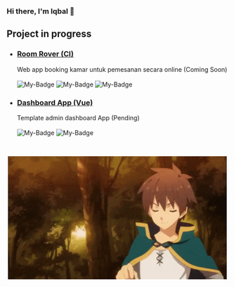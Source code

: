 ### Hi there, I'm Iqbal 👋

## Project in progress
- ### [Room Rover (CI)](https://github.com/balramadan/roomrover)
    Web app booking kamar untuk pemesanan secara online (Coming Soon)<br><br>
    ![My-Badge](https://badgen.net/#github/last-commit/balramadan/roomrover?color=green)
    ![My-Badge](https://badgen.net/github/commits/balramadan/roomrover?color=green)
    ![My-Badge](https://badgen.net/github/contributors/balramadan/roomrover?color=red)
- ### [Dashboard App (Vue)](https://github.com/balramadan/admin-dashboard)
    Template admin dashboard App (Pending)<br><br>
    ![My-Badge](https://badgen.net/github/commits/balramadan/admin-dashboard?color=green)
    ![My-Badge](https://badgen.net/github/contributors/balramadan/admin-dashboard?color=red)

<br>
<p align="center"><img src="https://raw.githubusercontent.com/balramadan/balramadan/main/nice-bakuretsu.gif" /></p>
<!--
**balramadan/balramadan** is a ✨ _special_ ✨ repository because its `README.md` (this file) appears on your GitHub profile.

Here are some ideas to get you started:

- 🔭 I’m currently working on ...
- 🌱 I’m currently learning ...
- 👯 I’m looking to collaborate on ...
- 🤔 I’m looking for help with ...
- 💬 Ask me about ...
- 📫 How to reach me: ...
- 😄 Pronouns: ...
- ⚡ Fun fact: ...
-->
